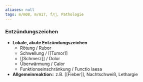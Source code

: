 ```yaml
---
aliases: null
tags: m/m08, m/m17, f/🦠, Pathologie
---
```

### Entzündungszeichen
- **Lokale, akute Entzündungszeichen**
	- Rötung / Rubor
	- Schwellung / [[Tumor]]
	- [[Schmerz]] / Dolor
	- Überwärmung / Calor
	- Funktionseinschränkung / Functio laesa
- **Allgemeinreaktion**:: z.B. [[Fieber]], Nachtschweiß, Lethargie